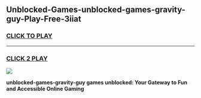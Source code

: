 
## Unblocked-Games-unblocked-games-gravity-guy-Play-Free-3iiat
<h3>
<a href="https://premium76.site?title=unblocked-games-gravity-guy&ref=19M">CLICK TO PLAY</a></h3>
<hr>

<h3>
<a href="https://premium76.site?title=unblocked-games-gravity-guy&ref=19M">CLICK 2 PLAY</a>
  
</h3>

<a href="https://premium76.site?title=unblocked-games-gravity-guy&ref=19M"><img src="https://clearcache.store/games.png"></a>


**unblocked-games-gravity-guy games unblocked: Your Gateway to Fun and Accessible Online Gaming**
